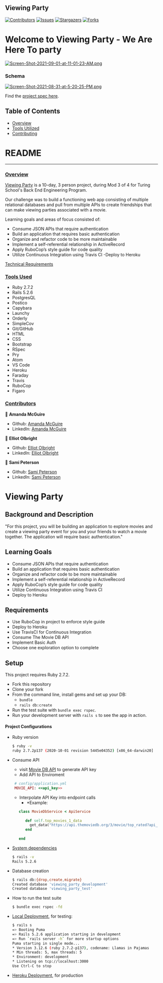 ## Viewing Party

[![Contributors][contributors-shield]][contributors-url]
[![Issues][issues-shield]][issues-url]
[![Stargazers][stars-shield]][stars-url]
[![Forks][forks-shield]][forks-url]
# Welcome to Viewing Party - We Are Here To party
[![Screen-Shot-2021-09-01-at-11-01-23-AM.png](https://i.postimg.cc/JhXyQGN5/Screen-Shot-2021-09-01-at-11-01-23-AM.png)](https://postimg.cc/XZV7jNDr)

### Schema
[![Screen-Shot-2021-08-31-at-5-20-25-PM.png](https://i.postimg.cc/fTPhTkxZ/Screen-Shot-2021-08-31-at-5-20-25-PM.png)](https://postimg.cc/jLy1Mxgk)

Find the [project spec here](https://github.com/turingschool-examples/viewing_party/projects/1).
## Table of Contents

- [Overview](#overview)
- [Tools Utilized](#tools-used)
- [Contributing](#contributors)

# README
------

### <ins>Overview</ins>

[Viewing Party](https://github.com/sami-p/viewing_party) is a 10-day, 3 person project, during Mod 3 of 4 for Turing School's Back End Engineering Program.

Our challenge was to build a functioning web app consisting of multiple relational databases and pull from multiple APIs to create friendships that can make viewing parties associated with a movie.

Learning goals and areas of focus consisted of:

- Consume JSON APIs that require authentication 
- Build an application that requires basic authentication 
- Organize and refactor code to be more maintainable 
- Implement a self-referential relationship in ActiveRecord 
- Apply RuboCop’s style guide for code quality 
- Utilize Continuous Integration using Travis CI 
 -Deploy to Heroku 

[Technical Requirements](https://github.com/turingschool-examples/viewing_party/projects/1)

### <ins>Tools Used</ins>
- Ruby 2.7.2
- Rails 5.2.6
- PostgresQL
- Postico
- Capybara
- Launchy
- Orderly
- SimpleCov
- Git/GitHub
- HTML
- CSS
- Bootstrap
- RSpec
- Pry
- Atom
- VS Code
- Heroku
- Faraday
- Travis
- RuboCop
- Figaro

### <ins>Contributors</ins>

👤  **Amanda McGuire**
- Github: [Amanda McGuire](https://github.com/amcguire17)
- LinkedIn: [Amanda McGuire](https://www.linkedin.com/in/amanda-e-mcguire)

👤  **Elliot Olbright**
- Github: [Elliot Olbright](https://github.com/ElliotOlbright)
- LinkedIn: [Elliot Olbright](https://www.linkedin.com/in/elliotolbright/)

👤  **Sami Peterson**
- Github: [Sami Peterson](https://github.com/sami-p)
- LinkedIn: [Sami Peterson](https://www.linkedin.com/in/samantha-peterson-15b18220b/)

<!-- MARKDOWN LINKS & IMAGES -->

[contributors-shield]: https://img.shields.io/github/contributors/sami-p/viewing_party.svg?style=flat-square
[contributors-url]: https://github.com/sami-p/viewing_party
[forks-shield]: https://img.shields.io/github/forks/sami-p/viewing_party.svg?style=flat-square
[forks-url]: https://github.com/sami-p/viewing_party/network/members
[stars-shield]: https://img.shields.io/github/stars/sami-p/viewing_party.svg?style=flat-square
[stars-url]: https://github.com/sami-p/viewing_party/stargazers
[issues-shield]: https://img.shields.io/github/issues/sami-p/viewing_party.svg?style=flat-square
[issues-url]: https://github.com/sami-p/viewing_party/issues
<!--


# README

This README would normally document whatever steps are necessary to get the
application up and running.

Things you may want to cover:

* Ruby version

* System dependencies

* Configuration

* Database creation

* Database initialization

* How to run the test suite

* Services (job queues, cache servers, search engines, etc.)

* Deployment instructions

* ... -->


# Viewing Party

## Background and Description

"For this project, you will be building an application to explore movies and create a viewing party event for you and your friends to watch a movie together. The application will require basic authentication."

## Learning Goals
- Consume JSON APIs that require authentication 
- Build an application that requires basic authentication 
- Organize and refactor code to be more maintainable 
- Implement a self-referential relationship in ActiveRecord 
- Apply RuboCop’s style guide for code quality 
- Utilize Continuous Integration using Travis CI 
- Deploy to Heroku 

## Requirements
- Use RuboCop in project to enforce style guide
- Deploy to Heroku
- Use TravisCI for Continuous Integration
- Consume The Movie DB API
- Implement Basic Auth
- Choose one exploration option to complete

## Setup

This project requires Ruby 2.7.2.

* Fork this repository
* Clone your fork
* From the command line, install gems and set up your DB:
    * `bundle`
    * `rails db:create`
* Run the test suite with `bundle exec rspec`.
* Run your development server with `rails s` to see the app in action.

#### Project Configurations

* Ruby version
    ```bash
    $ ruby -v
    ruby 2.7.2p137 (2020-10-01 revision 5445e04352) [x86_64-darwin20]
    ```
    
* Consume API
  
   * visit [Movie DB API](https://developers.themoviedb.org/3/getting-started/introduction) to generate API key
   * Add API to Enviroment
  ```ruby 
   # config/application.yml  
   MOVIE_API: <<api_key>>
  ```
  * Interpolate API Key into endpoint calls
    *  *Example:
  ```ruby
     class MovieDbService < ApiService
     
        def self.top_movies_1_data
          get_data("https://api.themoviedb.org/3/movie/top_rated?api_key=#{ENV['MOVIE_API']}&language=en-US&page=1")
        end
     
     end 
  ```

* [System dependencies](https://github.com/bfl3tch/little-esty-shop/blob/main/Gemfile)
    ```bash
    $ rails -v
    Rails 5.2.6
    ```

* Database creation
    ```bash
    $ rails db:{drop,create,migrate}
    Created database 'viewing_party_development'
    Created database 'viewing_party_test'
    ```

* How to run the test suite
    ```bash
    $ bundle exec rspec -fd
    ```

* [Local Deployment](http://localhost:3000), for testing:
    ```bash
    $ rails s
    => Booting Puma
    => Rails 5.2.6 application starting in development
    => Run `rails server -h` for more startup options
    Puma starting in single mode...
    * Version 3.12.6 (ruby 2.7.2-p137), codename: Llamas in Pajamas
    * Min threads: 5, max threads: 5
    * Environment: development
    * Listening on tcp://localhost:3000
    Use Ctrl-C to stop

    ```

* [Heroku Deployment](https://morning-caverns-25715.herokuapp.com/), for production
